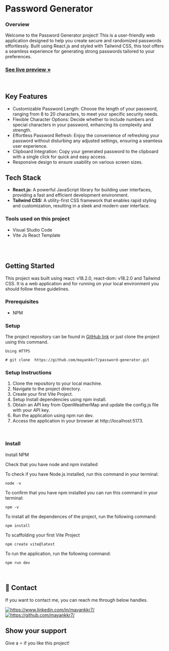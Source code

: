 # Password Generator

### Overview

Welcome to the Password Generator project! This is a user-friendly web application designed to help you create secure and randomized passwords effortlessly. Built using React.js and styled with Tailwind CSS, this tool offers a seamless experience for generating strong passwords tailored to your preferences.

 <h3><a href="https://password-generator-mayankkr7.netlify.app/"><strong>See live preview »</strong></a></h3>

<br />

## Key Features

- Customizable Password Length: Choose the length of your password, ranging from 8 to 20 characters, to meet your specific security needs.
- Flexible Character Options: Decide whether to include numbers and special characters in your password, enhancing its complexity and strength.
- Effortless Password Refresh: Enjoy the convenience of refreshing your password without disturbing any adjusted settings, ensuring a seamless user experience.
- Clipboard Integration: Copy your generated password to the clipboard with a single click for quick and easy access.
- Responsive design to ensure usability on various screen sizes.


## Tech Stack

- **React.js:** A powerful JavaScript library for building user interfaces, providing a fast and efficient development environment.
- **Tailwind CSS:** A utility-first CSS framework that enables rapid styling and customization, resulting in a sleek and modern user interface.


### Tools used on this project

- Visual Studio Code
- Vite Js React Template

<br />


<br />

## Getting Started
This project was built using react: v18.2.0, react-dom: v18.2.0 and Tailwind CSS. It is a web application and for running on your local environment you should follow these guidelines.

### Prerequisites

- NPM 

### Setup


The project repository can be found in [GitHub link](https://github.com/mayankkr7/password-generator.git) or just clone the project using this command.

```
Using HTTPS

# git clone  https://github.com/mayankkr7/password-generator.git
```

### Setup Instructions
1. Clone the repository to your local machine.
2. Navigate to the project directory.
3. Create your first Vite Project.
4. Setup Install dependencies using npm install.
5. Obtain an API key from OpenWeatherMap and update the config.js file with your API key.
6. Run the application using npm run dev.
7. Access the application in your browser at http://localhost:5173.

<br />

### Install

Install NPM

Check that you have node and npm installed

To check if you have Node.js installed, run this command in your terminal:

```
node -v
```

To confirm that you have npm installed you can run this command in your terminal:

```
npm -v
```

To install all the dependences of the project, run the following command:

```
npm install
```

To scaffolding your first Vite Project

```
npm create vite@latest
```

To run the application, run the following command:

```
npm run dev
```


<br />

## 🔗 Contact
If you want to contact me, you can reach me through below handles.

<a href="https://www.linkedin.com/in/mayankkr7/">
        <img align="center" src="https://img.shields.io/badge/LinkedIn-0077B5?style=for-the-badge&logo=linkedin&logoColor=white" alt="https://www.linkedin.com/in/mayankkr7/" />
</a>

<a href="https://github.com/mayankkr7/">
        <img align="center" src="https://img.shields.io/badge/mayank_kumar-20242A?style=for-the-badge&logo=Github&logoColor=white" alt="https://github.com/mayankkr7/" />
</a>


<br/>


## Show your support

Give a ⭐️ if you like this project!
